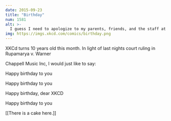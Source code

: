 ```yaml
---
date: 2015-09-23
title: "Birthday"
num: 1581
alt: >-
  I guess I need to apologize to my parents, friends, and the staff at Chuck E. Cheese's for all the times I called the cops on them.
img: https://imgs.xkcd.com/comics/birthday.png
---
```

XKCd turns 10 years old this month. In light of last nights court ruling in Rupamarya v. Warner

Chappell Music Inc, I would just like to say:

Happy birthday to you

Happy birthday to you

Happy birthday, dear XKCD

Happy birthday to you

[[There is a cake here.]]

